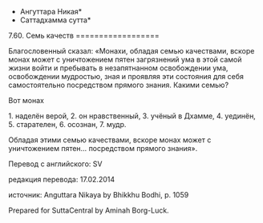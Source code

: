 * Ангуттара Никая*
* Саттадхамма сутта*

7\.60\. Семь качеств
\=\=\=\=\=\=\=\=\=\=\=\=\=\=\=\=\=\=

Благословенный сказал: «Монахи, обладая семью качествами, вскоре монах может с уничтожением пятен загрязнений ума в этой самой жизни войти и пребывать в незапятнанном освобождении ума, освобождении мудростью, зная и проявляя эти состояния для себя самостоятельно посредством прямого знания\. Какими семью?

Вот монах

1\. наделён верой,
2\. он нравственный,
3\. учёный в Дхамме,
4\. уединён,
5\. старателен,
6\. осознан,
7\. мудр\.

Обладая этими семью качествами, вскоре монах может с уничтожением пятен… посредством прямого знания»\.

Перевод с английского: SV

редакция перевода: 17\.02\.2014

источник: Anguttara Nikaya by Bhikkhu Bodhi, p\. 1059

Prepared for SuttaCentral by Aminah Borg\-Luck\.